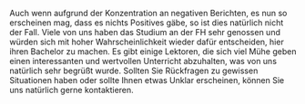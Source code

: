 Auch wenn aufgrund der Konzentration an negativen Berichten, es nun so erscheinen mag, dass es nichts Positives gäbe, so ist dies natürlich nicht der Fall. Viele von uns haben das Studium an der FH sehr genossen und würden sich mit hoher Wahrscheinlichkeit wieder dafür entscheiden, hier ihren Bachelor zu machen. Es gibt einige Lektoren, die sich viel Mühe geben einen interessanten und wertvollen Unterricht abzuhalten, was von uns natürlich sehr begrüßt wurde.
Sollten Sie Rückfragen zu gewissen Situationen haben oder sollte Ihnen etwas Unklar erscheinen, können Sie uns natürlich gerne kontaktieren.